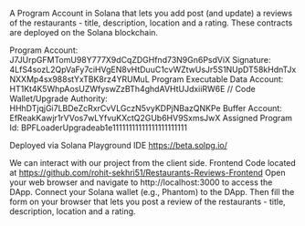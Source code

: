 A Program Account in Solana that lets you add post (and update) a reviews of the restaurants - title, description, location and a rating.
These contracts are deployed on the Solana blockchain.

Program Account: J7JUrpGFMTomU98Y777X9dCqZDGHfnd73N9Gn6PsdViX
Signature: 4LfS4sozL2QpVaFy7ciHVgEN8vHtDuuC1cvWZtwUsJr5S1NUpDT58kHdnTJxNXXMp4sx988stYxTBK8rz4YRUMuL
Program Executable Data Account: HT1Kt4K5WhpAosUZWfyswZzBTh4ghdAVHtUJdxiiRW6E		// Code
Wallet/Upgrade Authority: HHhDTjqjGi7LBDeZcRxrCvVLGczN5vyKDPjNBazQNKPe
Buffer Account: EfReakKawjr1rVVos7wLYfvuKXctQ2GUb6HV9SxmsJwX
Assigned Program Id: BPFLoaderUpgradeab1e11111111111111111111111

Deployed via Solana Playground IDE https://beta.solpg.io/

We can interact with our project from the client side. Frontend Code located at https://github.com/rohit-sekhri51/Restaurants-Reviews-Frontend
Open your web browser and navigate to http://localhost:3000 to access the DApp.
Connect your Solana wallet (e.g., Phantom) to the DApp.
Then fill the form on your browser that lets you post a review of the restaurants - title, description, location and a rating.
